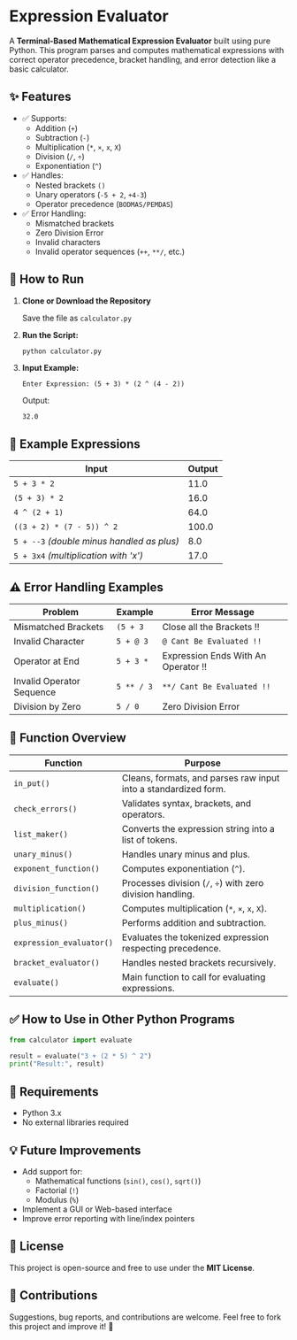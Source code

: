 # Expression Evaluator

A **Terminal-Based Mathematical Expression Evaluator** built using pure Python. This program parses and computes mathematical expressions with correct operator precedence, bracket handling, and error detection like a basic calculator.

## ✨ Features

- ✅ Supports:
  - Addition (`+`)
  - Subtraction (`-`)
  - Multiplication (`*`, `×`, `x`, `X`)
  - Division (`/`, `÷`)
  - Exponentiation (`^`)
- ✅ Handles:
  - Nested brackets `()`
  - Unary operators (`-5 + 2`, `+4-3`)
  - Operator precedence (`BODMAS/PEMDAS`)
- ✅ Error Handling:
  - Mismatched brackets
  - Zero Division Error
  - Invalid characters
  - Invalid operator sequences (`++`, `**/`, etc.)

## 🚀 How to Run

1. **Clone or Download the Repository**

   Save the file as `calculator.py`

2. **Run the Script:**

   ```bash
   python calculator.py
   ```

3. **Input Example:**

   ```
   Enter Expression: (5 + 3) * (2 ^ (4 - 2))
   ```

   Output:

   ```
   32.0
   ```

## 🧠 Example Expressions

| Input                                    | Output |
|-------------------------------------------|--------|
| `5 + 3 * 2`                              | 11.0   |
| `(5 + 3) * 2`                            | 16.0   |
| `4 ^ (2 + 1)`                            | 64.0   |
| `((3 + 2) * (7 - 5)) ^ 2`                 | 100.0  |
| `5 + --3` *(double minus handled as plus)*| 8.0    |
| `5 + 3x4` *(multiplication with 'x')*     | 17.0   |

## ⚠️ Error Handling Examples

| Problem                        | Example      | Error Message                        |
|---------------------------------|--------------|---------------------------------------|
| Mismatched Brackets             | `(5 + 3`     | Close all the Brackets !!            |
| Invalid Character               | `5 + @ 3`    | `@ Cant Be Evaluated !!`             |
| Operator at End                 | `5 + 3 *`    | Expression Ends With An Operator !!   |
| Invalid Operator Sequence       | `5 ** / 3`   | `**/ Cant Be Evaluated !!`           |
| Division by Zero                | `5 / 0`      | Zero Division Error                  |

## 📜 Function Overview

| Function                | Purpose                                                        |
|-------------------------|----------------------------------------------------------------|
| `in_put()`              | Cleans, formats, and parses raw input into a standardized form.|
| `check_errors()`        | Validates syntax, brackets, and operators.                     |
| `list_maker()`          | Converts the expression string into a list of tokens.          |
| `unary_minus()`         | Handles unary minus and plus.                                  |
| `exponent_function()`   | Computes exponentiation (`^`).                                 |
| `division_function()`   | Processes division (`/`, `÷`) with zero division handling.     |
| `multiplication()`      | Computes multiplication (`*`, `×`, `x`, `X`).                  |
| `plus_minus()`          | Performs addition and subtraction.                             |
| `expression_evaluator()`| Evaluates the tokenized expression respecting precedence.      |
| `bracket_evaluator()`   | Handles nested brackets recursively.                           |
| `evaluate()`            | Main function to call for evaluating expressions.              |

## ✅ How to Use in Other Python Programs

```python
from calculator import evaluate

result = evaluate("3 + (2 * 5) ^ 2")
print("Result:", result)
```

## 🔧 Requirements

- Python 3.x
- No external libraries required

## 💡 Future Improvements

- Add support for:
  - Mathematical functions (`sin()`, `cos()`, `sqrt()`)
  - Factorial (`!`)
  - Modulus (`%`)
- Implement a GUI or Web-based interface
- Improve error reporting with line/index pointers

## 📜 License

This project is open-source and free to use under the **MIT License**.

## 🤝 Contributions

Suggestions, bug reports, and contributions are welcome. Feel free to fork this project and improve it! 🚀
